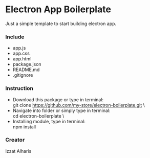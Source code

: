 # Electron App Boilerplate

Just a simple template to start building electron app.

### Include
* app.js
* app.css
* app.html
* package.json
* README.md
* .gitignore

### Instruction
* Download this package or type in terminal:
\
git clone https://github.com/my-store/electron-boilerplate.git
\
* Navigate into folder or simply type in terminal:
\
cd electron-boilerplate
\
* Installing module, type in terminal:
\
npm install

### Creator
Izzat Alharis